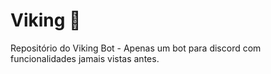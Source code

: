 # Viking 🎉
Repositório do Viking Bot - Apenas um bot para discord com funcionalidades jamais vistas antes. 

